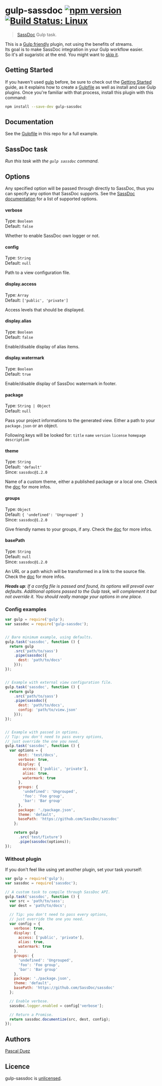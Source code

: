 # gulp-sassdoc [![npm version](http://img.shields.io/npm/v/gulp-sassdoc.svg?style=flat)](https://www.npmjs.org/package/gulp-sassdoc) [![Build Status: Linux](http://img.shields.io/travis/SassDoc/gulp-sassdoc.svg?style=flat)](https://travis-ci.org/SassDoc/gulp-sassdoc?branch=master)

> [SassDoc](https://github.com/SassDoc/sassdoc) Gulp task.

This is a [Gulp friendly](https://github.com/gulpjs/gulp/blob/master/docs/writing-a-plugin/README.md#about-streams) plugin, not using the benefits of streams.  
Its goal is to make SassDoc integration in your Gulp workflow easier.  
So it's all sugaristic at the end. You might want to [skip it](#without-plugin).

## Getting Started

If you haven't used [gulp] before, be sure to check out the [Getting Started] guide, as it explains how to create a [Gulpfile][Getting Started] as well as install and use Gulp plugins. Once you're familiar with that process, install this plugin with this command:

```sh
npm install --save-dev gulp-sassdoc
```

[gulp]: http://gulpjs.com
[Getting Started]: https://github.com/gulpjs/gulp/blob/master/docs/getting-started.md#getting-started



## Documentation

See the [Gulpfile](Gulpfile.js) in this repo for a full example.


## SassDoc task
_Run this task with the `gulp sassdoc` command._


## Options

Any specified option will be passed through directly to SassDoc, thus you can specify any option that SassDoc supports.
See the [SassDoc documentation](https://github.com/SassDoc/sassdoc/wiki/Customising-the-View) for a list of supported options.


#### verbose

Type: `Boolean`  
Default: `false`

Whether to enable SassDoc own logger or not.


#### config

Type: `String`  
Default: `null`

Path to a view configuration file.


#### display.access

Type: `Array`  
Default: `['public', 'private']`

Access levels that should be displayed.


#### display.alias

Type: `Boolean`  
Default: `false`

Enable/disable display of alias items.


#### display.watermark

Type: `Boolean`  
Default: `true`

Enable/disable display of SassDoc watermark in footer.


#### package

Type: `String | Object`  
Default: `null`

Pass your project informations to the generated view.
Either a path to your `package.json` or an object.

Following keys will be looked for:
`title`
`name`
`version`
`license`
`homepage`
`description`


#### theme


Type: `String`  
Default: `'default'`  
Since: `sassdoc@1.2.0`

Name of a custom theme, either a published package or a local one.
Check the [doc](https://github.com/SassDoc/sassdoc/wiki/Using-Your-Own-Theme) for more infos.


#### groups

Type: `Object`  
Default: `{ 'undefined': 'Ungrouped' }`  
Since: `sassdoc@1.2.0`

Give friendly names to your groups, if any.
Check the [doc](https://github.com/SassDoc/sassdoc-filter#group-name) for more infos.


#### basePath

Type: `String`  
Default: `null`  
Since: `sassdoc@1.2.0`

An URL or a path which will be transformed in a link to the source file.
Check the [doc](https://github.com/SassDoc/sassdoc/wiki/Customising-the-View) for more infos.



_**Heads up**: If a config file is passed and found, its options will prevail over defaults.
Additional options passed to the Gulp task, will complement it but not override it.
You should really manage your options in one place._



### Config examples

```js
var gulp = require('gulp');
var sassdoc = require('gulp-sassdoc');


// Bare minimum example, using defaults.
gulp.task('sassdoc', function () {
  return gulp
    .src('path/to/sass')
    .pipe(sassdoc({
      dest: 'path/to/docs'
    }));
});


// Example with external view configuration file.
gulp.task('sassdoc', function () {
  return gulp
    .src('path/to/sass')
    .pipe(sassdoc({
      dest: 'path/to/docs',
      config: 'path/to/view.json'
    }));
});


// Example with passed in options.
// Tip: you don't need to pass every options,
// just override the one you need.
gulp.task('sassdoc', function () {
  var options = {
      dest: 'test/docs',
      verbose: true,
      display: {
        access: ['public', 'private'],
        alias: true,
        watermark: true
      },
      groups: {
        'undefined': 'Ungrouped',
        'foo': 'Foo group',
        'bar': 'Bar group'
      },
      package: './package.json',
      theme: 'default',
      basePath: 'https://github.com/SassDoc/sassdoc'
    };

    return gulp
      .src('test/fixture')
      .pipe(sassdoc(options));
});
```


### Without plugin

If you don't feel like using yet another plugin, set your task yourself:

```js
var gulp = require('gulp');
var sassdoc = require('sassdoc');

// A custom task to compile through SassDoc API.
gulp.task('sassdoc', function () {
  var src = 'path/to/sass';
  var dest = 'path/to/docs';

  // Tip: you don't need to pass every options,
  // just override the one you need.
  var config = {
    verbose: true,
    display: {
      access: ['public', 'private'],
      alias: true,
      watermark: true
    },
    groups: {
      'undefined': 'Ungrouped',
      'foo': 'Foo group',
      'bar': 'Bar group'
    },
    package: './package.json',
    theme: 'default',
    basePath: 'https://github.com/SassDoc/sassdoc'
  };

  // Enable verbose.
  sassdoc.logger.enabled = config['verbose'];

  // Return a Promise.
  return sassdoc.documentize(src, dest, config);
});

```


## Authors

[Pascal Duez](http://pascalduez.me)


## Licence

gulp-sassdoc is [unlicensed](http://unlicense.org/).
